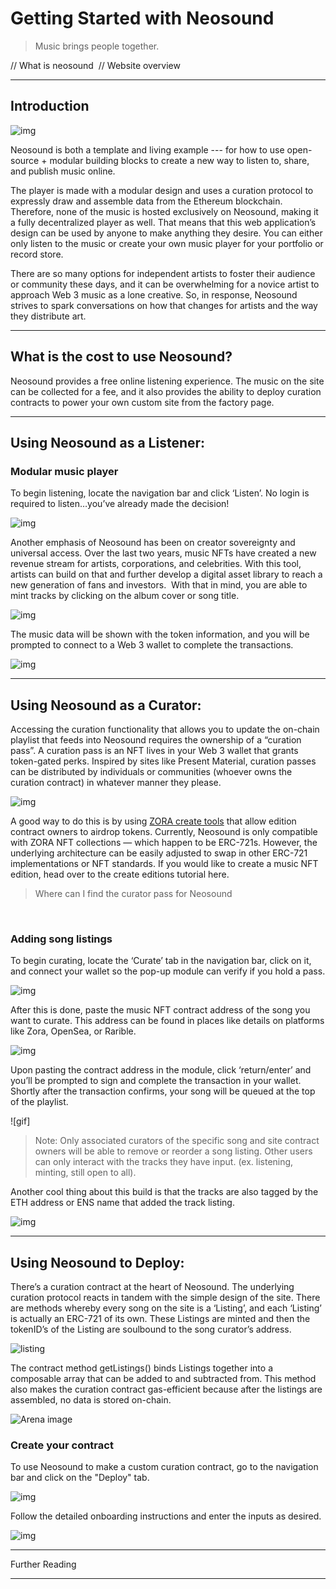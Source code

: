 # Getting Started with Neosound

>  Music brings people together.

// What is neosound 
// Website overview 

---

## Introduction

![img](https://github.com/public-assembly/public-assembly-docs/blob/main/static/02-B-02-Listen-Grid-Hover.png)

Neosound is both a template and living example --- for how to use open-source + modular building blocks to create a new way to listen to, share, and publish music online. 

The player is made with a modular design and uses a curation protocol to expressly draw and assemble data from the Ethereum blockchain. Therefore, none of the music is hosted exclusively on Neosound, making it a fully decentralized player as well. That means that this web application’s design can be used by anyone to make anything they desire. You can either only listen to the music or create your own music player for your portfolio or record store.

There are so many options for independent artists to foster their audience or community these days, and it can be overwhelming for a novice artist to approach Web 3 music as a lone creative. So, in response, Neosound strives to spark conversations on how that changes for artists and the way they distribute art.

---

## What is the cost to use Neosound?

Neosound provides a free online listening experience. The music on the site can be collected for a fee, and it also provides the ability to deploy curation contracts to power your own custom site from the factory page.

---

## Using Neosound as a Listener:

### Modular music player

To begin listening, locate the navigation bar and click ‘Listen’. No login is required to listen…you’ve already made the decision!

![img](https://github.com/public-assembly/public-assembly-docs/blob/main/static/02-A-02-Listen-List-Hover.png)

Another emphasis of Neosound has been on creator sovereignty and universal access. Over the last two years, music NFTs have created a new revenue stream for artists, corporations, and celebrities. With this tool, artists can build on that and further develop a digital asset library to reach a new generation of fans and investors. 
With that in mind, you are able to mint tracks by clicking on the album cover or song title.

![img](https://github.com/public-assembly/public-assembly-docs/blob/main/static/03-A-01-A-View%20Details-Select.png)

The music data will be shown with the token information, and you will be prompted to connect to a Web 3 wallet to complete the transactions.

![img](https://github.com/public-assembly/public-assembly-docs/blob/main/static/03-A-04-View%20Details-WalletConnected.png)

---

## Using Neosound as a Curator:

Accessing the curation functionality that allows you to update the on-chain playlist that feeds into Neosound requires the ownership of a “curation pass”. A curation pass is an NFT lives in your Web 3 wallet that grants token-gated perks. Inspired by sites like Present Material, curation passes can be distributed by individuals or communities (whoever owns the curation contract) in whatever manner they please.

![img](https://github.com/public-assembly/public-assembly-docs/blob/main/static/.png)

A good way to do this is by using [ZORA create tools](create.zora.co) that allow edition contract owners to airdrop tokens. Currently, Neosound is only compatible with ZORA NFT collections — which happen to be ERC-721s. However, the underlying architecture can be easily adjusted to swap in other ERC-721 implementations or NFT standards. If you would like to create a music NFT edition, head over to the create editions tutorial here.

> Where can I find the curator pass for Neosound 

 
### Adding song listings

To begin curating, locate the ‘Curate’ tab in the navigation bar, click on it, and connect your wallet so the pop-up module can verify if you hold a pass. 

![img](https://github.com/public-assembly/public-assembly-docs/blob/main/static/04-A-01-CurateModal-Default.png)

After this is done, paste the music NFT contract address of the song you want to curate. This address can be found in places like details on platforms like Zora, OpenSea, or Rarible.

![img](https://github.com/public-assembly/public-assembly-docs/blob/main/static/04-A-03-CurateModal-Connected.png)

Upon pasting the contract address in the module, click ‘return/enter’ and you’ll be prompted to sign and complete the transaction in your wallet. Shortly after the transaction confirms, your song will be queued at the top of the playlist.

![gif]

> Note: Only associated curators of the specific song and site contract owners will be able to remove or reorder a song listing. Other users can only interact with the tracks they have input. (ex. listening, minting, still open to all).

Another cool thing about this build is that the tracks are also tagged by the ETH address or ENS name that added the track listing.

![img](https://github.com/public-assembly/public-assembly-docs/blob/main/static/03-A-01-B-View%20Details-Scroll.png)

---

## Using Neosound to Deploy:

There’s a curation contract at the heart of Neosound. The underlying curation protocol reacts in tandem with the simple design of the site. There are methods whereby every song on the site is a ‘Listing’, and each ‘Listing’ is actually an ERC-721 of its own. These Listings are minted and then the tokenID’s of the Listing are soulbound to the song curator’s address.

![listing]()

The contract method getListings() binds Listings together into a composable array that can be added to and subtracted from. This method also makes the curation contract gas-efficient because after the listings are assembled, no data is stored on-chain.

![Arena image]()


### Create your contract

To use Neosound to make a custom curation contract, go to the navigation bar and click on the "Deploy" tab.

![img](https://github.com/public-assembly/public-assembly-docs/blob/main/static/click%20deploy.png)

Follow the detailed onboarding instructions and enter the inputs as desired.

![img](https://github.com/public-assembly/public-assembly-docs/blob/main/static/01-A-03-Start.png)

---

Further Reading

---
 
 





